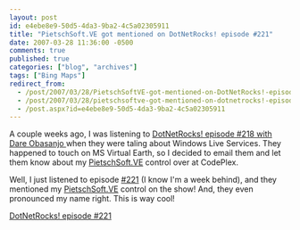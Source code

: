 ```yaml
---
layout: post
id: e4ebe8e9-50d5-4da3-9ba2-4c5a02305911
title: "PietschSoft.VE got mentioned on DotNetRocks! episode #221"
date: 2007-03-28 11:36:00 -0500
comments: true
published: true
categories: ["blog", "archives"]
tags: ["Bing Maps"]
redirect_from: 
  - /post/2007/03/28/PietschSoftVE-got-mentioned-on-DotNetRocks!-episode-221
  - /post/2007/03/28/pietschsoftve-got-mentioned-on-dotnetrocks!-episode-221
  - /post.aspx?id=e4ebe8e9-50d5-4da3-9ba2-4c5a02305911
---
```

<!-- more -->
<p>
A couple weeks ago, I was listening to <a href="http://www.dotnetrocks.com/default.aspx?showNum=218">DotNetRocks! episode #218 with Dare Obasanjo </a>when they were taling about Windows Live Services. They happened to touch on MS Virtual Earth, so I decided to email them and let them know about my <a href="http://simplovation.com/Page/WebMapsVE.aspx">PietschSoft.VE</a> control over at CodePlex.
</p>
<p>
Well, I just listened to episode <a href="http://www.dotnetrocks.com/default.aspx?showNum=221">#221</a>&nbsp;(I know I&#39;m a week behind), and they mentioned my <a href="http://simplovation.com/Page/WebMapsVE.aspx">PietschSoft.VE</a> control on the show!&nbsp;And, they even pronounced my name&nbsp;right. This is way cool!
</p>
<p>
<a href="http://www.dotnetrocks.com/default.aspx?showNum=221">DotNetRocks! episode #221</a>
</p>
